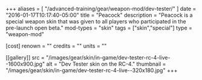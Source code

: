 +++
aliases = [
  "/advanced-training/gear/weapon-mod/dev-tester/"
]
date = "2016-01-17T10:17:40-05:00"
title = "Peacock"
description = "Peacock is a special weapon skin that was given to all players who participated in the pre-launch open beta."
mod-types = "skin"
tags = ["skin","special"]
type = "weapon-mod"

[cost]
  renown = ""
  credits = ""
  units = ""

[[gallery]]
  src = "/images/gear/skin/in-game/dev-tester-rc-4-live--1600x900.jpg"
  alt = "Dev Tester skin on the RC-4."
  thumbnail = "/images/gear/skin/in-game/dev-tester-rc-4-live--320x180.jpg"
+++
